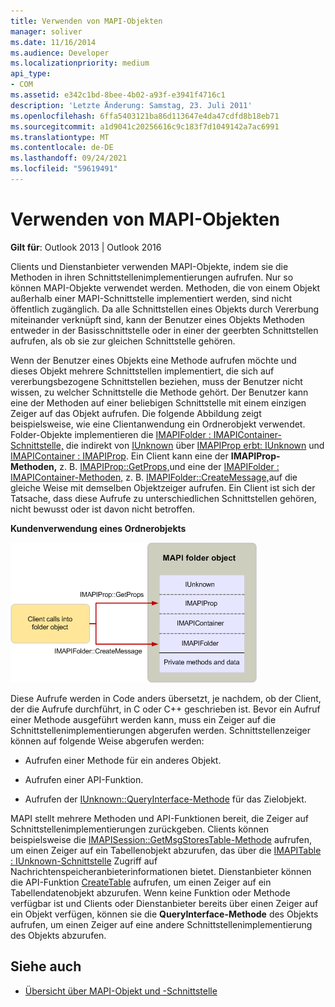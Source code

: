 ```yaml
---
title: Verwenden von MAPI-Objekten
manager: soliver
ms.date: 11/16/2014
ms.audience: Developer
ms.localizationpriority: medium
api_type:
- COM
ms.assetid: e342c1bd-8bee-4b02-a93f-e3941f4716c1
description: 'Letzte Änderung: Samstag, 23. Juli 2011'
ms.openlocfilehash: 6ffa5403121ba86d113647e4da47cdfd8b18eb71
ms.sourcegitcommit: a1d9041c20256616c9c183f7d1049142a7ac6991
ms.translationtype: MT
ms.contentlocale: de-DE
ms.lasthandoff: 09/24/2021
ms.locfileid: "59619491"
---
```

# <a name="using-mapi-objects"></a>Verwenden von MAPI-Objekten

**Gilt für**: Outlook 2013 | Outlook 2016 
  
Clients und Dienstanbieter verwenden MAPI-Objekte, indem sie die Methoden in ihren Schnittstellenimplementierungen aufrufen. Nur so können MAPI-Objekte verwendet werden. Methoden, die von einem Objekt außerhalb einer MAPI-Schnittstelle implementiert werden, sind nicht öffentlich zugänglich. Da alle Schnittstellen eines Objekts durch Vererbung miteinander verknüpft sind, kann der Benutzer eines Objekts Methoden entweder in der Basisschnittstelle oder in einer der geerbten Schnittstellen aufrufen, als ob sie zur gleichen Schnittstelle gehören. 
  
Wenn der Benutzer eines Objekts eine Methode aufrufen möchte und dieses Objekt mehrere Schnittstellen implementiert, die sich auf vererbungsbezogene Schnittstellen beziehen, muss der Benutzer nicht wissen, zu welcher Schnittstelle die Methode gehört. Der Benutzer kann eine der Methoden auf einer beliebigen Schnittstelle mit einem einzigen Zeiger auf das Objekt aufrufen. Die folgende Abbildung zeigt beispielsweise, wie eine Clientanwendung ein Ordnerobjekt verwendet. Folder-Objekte implementieren die [IMAPIFolder : IMAPIContainer-Schnittstelle,](imapifolderimapicontainer.md) die indirekt von [IUnknown](https://msdn.microsoft.com/library/33f1d79a-33fc-4ce5-a372-e08bda378332%28Office.15%29.aspx) über [IMAPIProp erbt: IUnknown](imapipropiunknown.md) und [IMAPIContainer : IMAPIProp](imapicontainerimapiprop.md). Ein Client kann eine der **IMAPIProp-Methoden,** z. B. [IMAPIProp::GetProps,](imapiprop-getprops.md)und eine der [IMAPIFolder : IMAPIContainer-Methoden,](imapifolderimapicontainer.md) z. B. [IMAPIFolder::CreateMessage,](imapifolder-createmessage.md)auf die gleiche Weise mit demselben Objektzeiger aufrufen. Ein Client ist sich der Tatsache, dass diese Aufrufe zu unterschiedlichen Schnittstellen gehören, nicht bewusst oder ist davon nicht betroffen.
  
**Kundenverwendung eines Ordnerobjekts**
  
![Kundenverwendung eines Ordnerobjekts](media/amapi_40.gif "Kundenverwendung eines Ordnerobjekts")
  
Diese Aufrufe werden in Code anders übersetzt, je nachdem, ob der Client, der die Aufrufe durchführt, in C oder C++ geschrieben ist. Bevor ein Aufruf einer Methode ausgeführt werden kann, muss ein Zeiger auf die Schnittstellenimplementierungen abgerufen werden. Schnittstellenzeiger können auf folgende Weise abgerufen werden:
  
- Aufrufen einer Methode für ein anderes Objekt.
    
- Aufrufen einer API-Funktion.
    
- Aufrufen der [IUnknown::QueryInterface-Methode](https://msdn.microsoft.com/library/54d5ff80-18db-43f2-b636-f93ac053146d%28Office.15%29.aspx) für das Zielobjekt. 
    
MAPI stellt mehrere Methoden und API-Funktionen bereit, die Zeiger auf Schnittstellenimplementierungen zurückgeben. Clients können beispielsweise die [IMAPISession::GetMsgStoresTable-Methode](imapisession-getmsgstorestable.md) aufrufen, um einen Zeiger auf ein Tabellenobjekt abzurufen, das über die [IMAPITable : IUnknown-Schnittstelle](imapitableiunknown.md) Zugriff auf Nachrichtenspeicheranbieterinformationen bietet. Dienstanbieter können die API-Funktion [CreateTable](createtable.md) aufrufen, um einen Zeiger auf ein Tabellendatenobjekt abzurufen. Wenn keine Funktion oder Methode verfügbar ist und Clients oder Dienstanbieter bereits über einen Zeiger auf ein Objekt verfügen, können sie die **QueryInterface-Methode** des Objekts aufrufen, um einen Zeiger auf eine andere Schnittstellenimplementierung des Objekts abzurufen. 
  
## <a name="see-also"></a>Siehe auch

- [Übersicht über MAPI-Objekt und -Schnittstelle](mapi-object-and-interface-overview.md)

